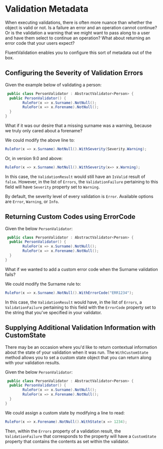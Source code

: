 # Validation Metadata

When executing validations, there is often more nuance than whether the object is valid or not. Is a failure an error and an operation cannot continue? Or is the validation a warning that we might want to pass along to a user and have them select to continue an operation? What about returning an error code that your users expect?

FluentValidation enables you to configure this sort of metadata out of the box.

## Configuring the Severity of Validation Errors

Given the example below of validating a person:

```csharp
 public class PersonValidator : AbstractValidator<Person> {
  public PersonValidator() {
        RuleFor(x => x.Surname).NotNull();
        RuleFor(x => x.Forename).NotNull();
  }
}
```

What if it was our desire that a missing surname was a warning, because we truly only cared about a forename?

We could modify the above line to:

```csharp
RuleFor(x => x.Surname).NotNull().WithSeverity(Severity.Warning);
```

Or, in version 9.0 and above:

```csharp
RuleFor(x => x.Surname).NotNull().WithSeverity(x=> x.Warning);
```

In this case, the `ValidationResult` would still have an `IsValid` result of `false`. However, in the list of `Errors`, the `ValidationFailure` pertaining to this field will have `Severity` property set to `Warning`.

By default, the severity level of every validation is `Error`. Available options are `Error`, `Warning`, or `Info`.

## Returning Custom Codes using ErrorCode

Given the below `PersonValidator`:

```csharp
 public class PersonValidator : AbstractValidator<Person> {
  public PersonValidator() {
        RuleFor(x => x.Surname).NotNull();
        RuleFor(x => x.Forename).NotNull();
  }
}
```

What if we wanted to add a custom error code when the Surname validation fails?

We could modify the Surname rule to:

```csharp
RuleFor(x => x.Surname).NotNull().WithErrorCode("ERR1234");
```

In this case, the `ValidationResult` would have, in the list of `Errors`, a `ValidationFailure` pertaining to this field with the `ErrorCode` property set to the string that you've specified in your validator.

## Supplying Additional Validation Information with CustomState

There may be an occasion where you'd like to return contextual information about the state of your validation when it was run. The `WithCustomState` method allows you to set a custom state object that you can return along with your validation results.

Given the below `PersonValidator`:

```csharp
 public class PersonValidator : AbstractValidator<Person> {
  public PersonValidator() {
        RuleFor(x => x.Surname).NotNull();
        RuleFor(x => x.Forename).NotNull();
  }
}
```

We could assign a custom state by modifying a line to read:

```csharp
RuleFor(x => x.Forename).NotNull().WithState(x => 1234);
```

Then, within the `Errors` property of a validation result, the `ValidationFailure` that corresponds to the property will have a `CustomState` property that contains the contents as set within the validator.
